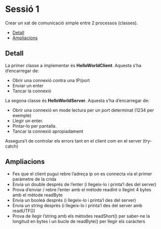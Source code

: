 # Sessió 1

Crear un xat de comunicació simple entre 2 processos (classes).

- [Detall](#Detall)
- [Ampliacions](#ampliacio)

## Detall

La primer classe a implementar és **HelloWorldClient**.
Aquesta s’ha d’encarregar de:
- Obrir una connexió contra una IP/port
- Enviar un enter
- Tancar la connexió

La segona classe és **HelloWorldServer**.
Aquesta s’ha d’encarregar de:
- Obrir una connexió en mode lectura per un port determinat (1234 per exemple)
- Llegir un enter.
- Pintar-lo per pantalla.
- Tancar la connexió apropiadament

Assegura’t de controlar els errors tant en el client com en el server (try-catch)

## Ampliacions

- Fes que el client pugui rebre l’adreça ip on es connecta via el primer paràmetre de la crida
- Envia un double després de l’enter (i llegeix-lo i printa’l des del server)
- Prova d’enviar / rebre l’enter amb el mètode readInt o llegint 4 bytes amb el mètode readByte
- Envia un booleà després (i llegeix-lo i printa’l des del server)
- Envia un string després (i llegeix-lo i printa’l des del server amb readUTF())
- Prova de llegir l’string amb els mètodes readShort() per saber-ne la longitud en bytes i un bucle de readByte() per llegir els caràcters
